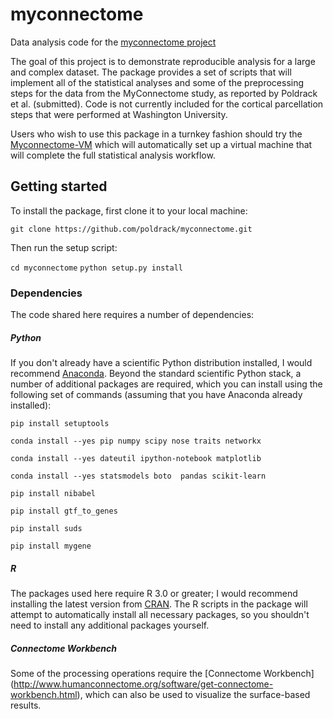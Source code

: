 # myconnectome

Data analysis code for the [myconnectome project](http://www.myconnectome.org/)

The goal of this project is to demonstrate reproducible analysis for a large and complex dataset.  The package provides a set of scripts that will implement all of the statistical analyses and some of the preprocessing steps for the data from the MyConnectome study, as reported by Poldrack et al. (submitted).  Code is not currently included for the cortical parcellation steps that were performed at Washington University.

Users who wish to use this package in a turnkey fashion should try the [Myconnectome-VM](https://github.com/poldrack/myconnectome-vm) which will automatically set up a virtual machine that will complete the full statistical analysis workflow.

## Getting started

To install the package, first clone it to your local machine:

`git clone https://github.com/poldrack/myconnectome.git`

Then run the setup script:

`cd myconnectome`
`python setup.py install`

### Dependencies

The code shared here requires a number of dependencies:

##### Python 

If you don't already have a scientific Python distribution installed, I would recommend [Anaconda](http://continuum.io/downloads).  Beyond the standard scientific Python stack, a number of additional packages are required, which you can install using the following set of commands (assuming that you have Anaconda already installed):

`pip install setuptools`

`conda install --yes pip numpy scipy nose traits networkx`

`conda install --yes dateutil ipython-notebook matplotlib`

`conda install --yes statsmodels boto  pandas scikit-learn`

`pip install nibabel`

`pip install gtf_to_genes`

`pip install suds`

`pip install mygene`

##### R

The packages used here require R 3.0 or greater; I would recommend installing the latest version from [CRAN](http://cran.us.r-project.org/).  The R scripts in the package will attempt to automatically install all necessary packages, so you shouldn't need to install any additional packages yourself.

##### Connectome Workbench

Some of the processing operations require the [Connectome Workbench] (http://www.humanconnectome.org/software/get-connectome-workbench.html), which can also be used to visualize the surface-based results.

